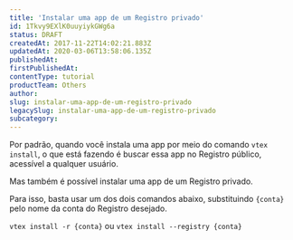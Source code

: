 ```yaml
---
title: 'Instalar uma app de um Registro privado'
id: 1Tkvy9EXlK0uuyiykGWg6a
status: DRAFT
createdAt: 2017-11-22T14:02:21.883Z
updatedAt: 2020-03-06T13:58:06.135Z
publishedAt: 
firstPublishedAt: 
contentType: tutorial
productTeam: Others
author: 
slug: instalar-uma-app-de-um-registro-privado
legacySlug: instalar-uma-app-de-um-registro-privado
subcategory: 
---
```


Por padrão, quando você instala uma app por meio do comando `vtex install`, o que está fazendo é buscar essa app no Registro público, acessível a qualquer usuário.

Mas também é possível instalar uma app de um Registro privado.

Para isso, basta usar um dos dois comandos abaixo, substituindo `{conta}` pelo nome da conta do Registro desejado.

`vtex install -r {conta}` ou `vtex install --registry {conta}`
